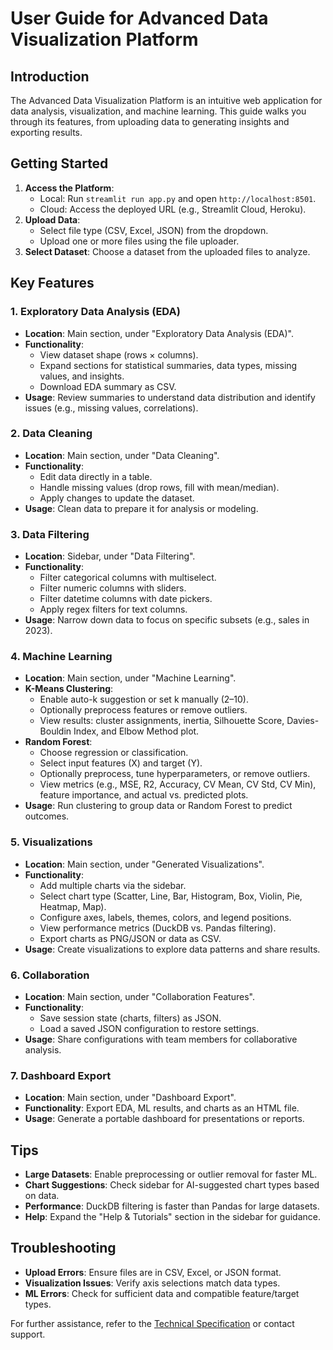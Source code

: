 # User Guide for Advanced Data Visualization Platform

## Introduction
The Advanced Data Visualization Platform is an intuitive web application for data analysis, visualization, and machine learning. This guide walks you through its features, from uploading data to generating insights and exporting results.

## Getting Started
1. **Access the Platform**:
   - Local: Run `streamlit run app.py` and open `http://localhost:8501`.
   - Cloud: Access the deployed URL (e.g., Streamlit Cloud, Heroku).
2. **Upload Data**:
   - Select file type (CSV, Excel, JSON) from the dropdown.
   - Upload one or more files using the file uploader.
3. **Select Dataset**: Choose a dataset from the uploaded files to analyze.

## Key Features

### 1. Exploratory Data Analysis (EDA)
- **Location**: Main section, under "Exploratory Data Analysis (EDA)".
- **Functionality**:
  - View dataset shape (rows × columns).
  - Expand sections for statistical summaries, data types, missing values, and insights.
  - Download EDA summary as CSV.
- **Usage**: Review summaries to understand data distribution and identify issues (e.g., missing values, correlations).

### 2. Data Cleaning
- **Location**: Main section, under "Data Cleaning".
- **Functionality**:
  - Edit data directly in a table.
  - Handle missing values (drop rows, fill with mean/median).
  - Apply changes to update the dataset.
- **Usage**: Clean data to prepare it for analysis or modeling.

### 3. Data Filtering
- **Location**: Sidebar, under "Data Filtering".
- **Functionality**:
  - Filter categorical columns with multiselect.
  - Filter numeric columns with sliders.
  - Filter datetime columns with date pickers.
  - Apply regex filters for text columns.
- **Usage**: Narrow down data to focus on specific subsets (e.g., sales in 2023).

### 4. Machine Learning
- **Location**: Main section, under "Machine Learning".
- **K-Means Clustering**:
  - Enable auto-k suggestion or set k manually (2–10).
  - Optionally preprocess features or remove outliers.
  - View results: cluster assignments, inertia, Silhouette Score, Davies-Bouldin Index, and Elbow Method plot.
- **Random Forest**:
  - Choose regression or classification.
  - Select input features (X) and target (Y).
  - Optionally preprocess, tune hyperparameters, or remove outliers.
  - View metrics (e.g., MSE, R2, Accuracy, CV Mean, CV Std, CV Min), feature importance, and actual vs. predicted plots.
- **Usage**: Run clustering to group data or Random Forest to predict outcomes.

### 5. Visualizations
- **Location**: Main section, under "Generated Visualizations".
- **Functionality**:
  - Add multiple charts via the sidebar.
  - Select chart type (Scatter, Line, Bar, Histogram, Box, Violin, Pie, Heatmap, Map).
  - Configure axes, labels, themes, colors, and legend positions.
  - View performance metrics (DuckDB vs. Pandas filtering).
  - Export charts as PNG/JSON or data as CSV.
- **Usage**: Create visualizations to explore data patterns and share results.

### 6. Collaboration
- **Location**: Main section, under "Collaboration Features".
- **Functionality**:
  - Save session state (charts, filters) as JSON.
  - Load a saved JSON configuration to restore settings.
- **Usage**: Share configurations with team members for collaborative analysis.

### 7. Dashboard Export
- **Location**: Main section, under "Dashboard Export".
- **Functionality**: Export EDA, ML results, and charts as an HTML file.
- **Usage**: Generate a portable dashboard for presentations or reports.

## Tips
- **Large Datasets**: Enable preprocessing or outlier removal for faster ML.
- **Chart Suggestions**: Check sidebar for AI-suggested chart types based on data.
- **Performance**: DuckDB filtering is faster than Pandas for large datasets.
- **Help**: Expand the "Help & Tutorials" section in the sidebar for guidance.

## Troubleshooting
- **Upload Errors**: Ensure files are in CSV, Excel, or JSON format.
- **Visualization Issues**: Verify axis selections match data types.
- **ML Errors**: Check for sufficient data and compatible feature/target types.

For further assistance, refer to the [Technical Specification](Technical_Specification.md) or contact support.